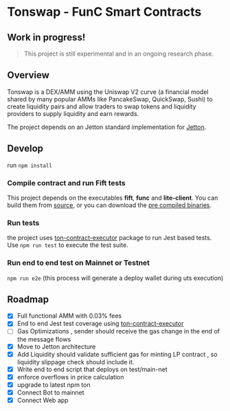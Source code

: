 # Tonswap - FunC Smart Contracts

## Work in progress!

> This project is still experimental and in an ongoing research phase.

## Overview

Tonswap is a DEX/AMM using the Uniswap V2 curve (a financial model shared by many popular AMMs like PancakeSwap, QuickSwap, Sushi) to create liquidity pairs and allow traders to swap tokens and liquidity providers to supply liquidity and earn rewards.

The project depends on an Jetton standard implementation for [Jetton](https://github.com/ton-blockchain/token-contract/tree/jettons/ft).

## Develop

run `npm install`

### Compile contract and run Fift tests

This project depends on the executables **fift**, **func** and **lite-client**. You can build them from [source](https://ton.org/docs/#/howto/getting-started), or you can download the [pre compiled binaries](https://github.com/ton-defi-org/ton-binaries/releases).

### Run tests

the project uses [ton-contract-executor](https://github.com/tonwhales/ton-contract-executor) package to run Jest based tests.
Use `npm run test` to execute the test suite.

### Run end to end test on Mainnet or Testnet

`npm run e2e` (this process will generate a deploy wallet during uts execution)

## Roadmap

-   [x] Full functional AMM with 0.03% fees
-   [x] End to end Jest test coverage using [ton-contract-executor](https://github.com/tonwhales/ton-contract-executor)
-   [ ] Gas Optimizations , sender should receive the gas change in the end of the message flows
-   [x] Move to Jetton architecture
-   [x] Add Liquidity should validate sufficient gas for minting LP contract , so liquidity slippage check should include it.
-   [x] Write end to end script that deploys on test/main-net
-   [x] enforce overflows in price calculation
-   [x] upgrade to latest npm ton
-   [x] Connect Bot to mainnet
-   [x] Connect Web app
